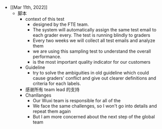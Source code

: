 - [[Mar 11th, 2022]]
	- 脚本
		- context of this test
			- designed by the FTE team.
			- The system will automatically assign the same test email to each grader every. The test is running blindly to graders
			- Every two weeks we will collect all test emails and analyze them
			- we are using this sampling test to understand the overall performance.
			- is the most important quality indicator for our customers
		- Guideline
			- try to solve the ambiguities in old guideline which could cause graders' conflict and give out clearer definitions and criteria for each labels.
		- 感谢所有 team lead 的支持
		- Chanllanges
			- Our Wuxi team is responsible for all of the
			- We face the same challenges, so I won't go into details and repeat them again
			- But I am more concerned about the next step of the global team